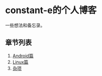 # constant-e的个人博客
一些想法和备忘录。

## 章节列表
1. [Android篇](/blogs/android/)
2. [Linux篇](/blogs/linux/)
3. [杂项](/blogs/others)

